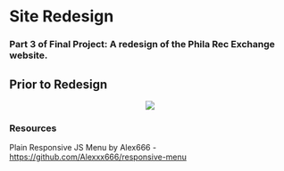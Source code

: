 # Site Redesign

### Part 3 of Final Project: A redesign of the Phila Rec Exchange website.

## Prior to Redesign
<p align="center">
<img src="https://raw.githubusercontent.com/ediesyoum/redesign/master/img/priortoredesign.png" />
</p>

### Resources

Plain Responsive JS Menu by Alex666 - https://github.com/Alexxx666/responsive-menu
